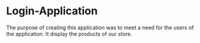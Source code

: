 # Login-Application
The purpose of creating this application was to meet a need for the users of the application. It display the products of our store.
